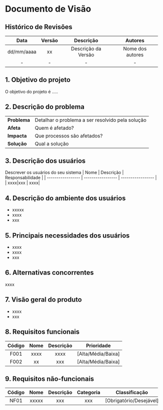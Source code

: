 # Documento de Visão

## Histórico de Revisões

| Data                |  Versão             |          Descrição  |  Autores            |
| :-----------------: | :-----------------: | :-----------------: | :-----------------: |
| dd/mm/aaaa | xx | Descrição da Versão |  Nome dos autores |
| - | - | - |  - |


## 1. Objetivo do projeto

O objetivo do projeto é .....

## 2. Descrição do problema

|     |      |
| --- | --- |
| **Problema**            | Detalhar o problema a ser resolvido pela solução |
| **Afeta**               | Quem é afetado? |  
| **Impacta**             | Que processos são afetados? |
| **Solução**             | Qual a solução | 

## 3. Descrição dos usuários 
Descrever os usuários do seu sistema
| Nome                |  Descrição          |   Responsabilidade  |
| -----------------   | -----------------   | -----------------   |
| xxxx|xxx | xxxx|

## 4. Descrição do ambiente dos usuários

- xxxxx
- xxxx
- xxx


## 5. Principais necessidades dos usuários

- xxxx
- xxxx
- xxx


## 6. Alternativas concorrentes

xxxx

## 7. Visão geral do produto

- xxxx
- xxx

## 8. Requisitos funcionais

| Código              |  Nome               |          Descrição  |  Prioridade         |
| :-----------------: | :-----------------: | :-----------------: | :-----------------: |
| F001 | xxxx | xxxx| [Alta/Média/Baixa] |
| F002 | xx | xxx| [Alta/Média/Baixa] |


## 9. Requisitos não-funcionais

| Código              |  Nome               |          Descrição  |  Categoria          |  Classificação      |
| :-----------------: | :-----------------: | :-----------------: | :-----------------: | :-----------------: |
| NF01 | xxxxx | xxx | xxx| [Obrigatório/Desejável] |


